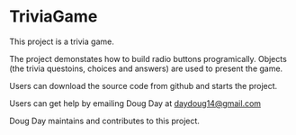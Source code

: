 # TriviaGame

This project is a trivia game.

The project demonstates how to build radio buttons programically. Objects (the trivia questoins, choices and answers) are used to present the game.

Users can download the source code from github and starts the project.

Users can get help by emailing Doug Day at daydoug14@gmail.com

Doug Day maintains and contributes to this project.